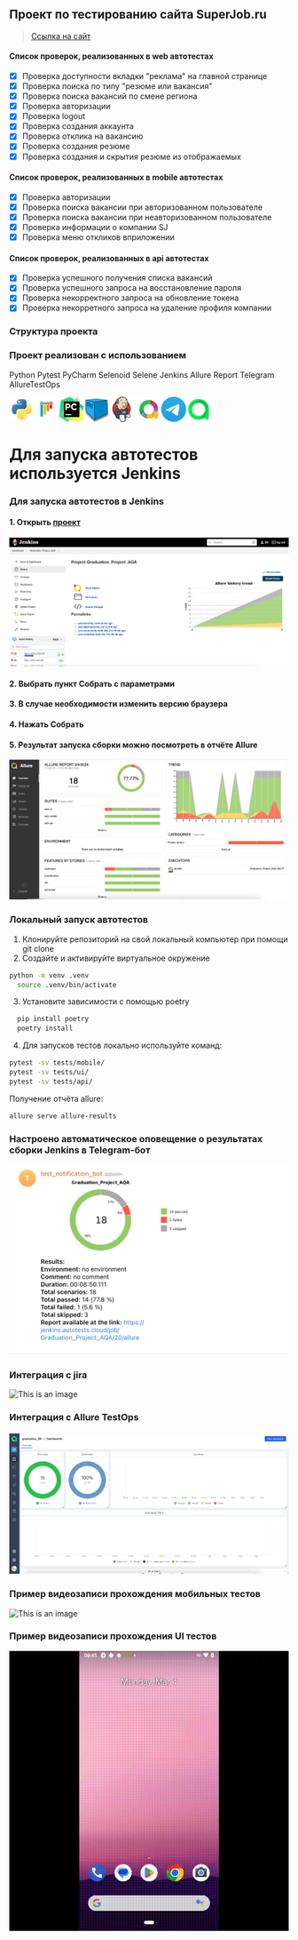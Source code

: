 ## Проект по тестированию сайта SuperJob.ru
> <a target="_blank" href="https://superjob.ru/">Ссылка на сайт</a>

#### Список проверок, реализованных в web автотестах
- [x] Проверка доступности вкладки "реклама" на главной странице
- [x] Проверка поиска по типу "резюме или вакансия"
- [x] Проверка поиска вакансий по смене региона
- [x] Проверка авторизации
- [x] Проверка logout
- [x] Проверка создания аккаунта
- [x] Проверка отклика на вакансию
- [x] Проверка создания резюме
- [x] Проверка создания и скрытия резюме из отображаемых

#### Список проверок, реализованных в mobile автотестах
- [x] Проверка авторизации
- [x] Проверка поиска вакансии при авторизованном пользователе
- [x] Проверка поиска вакансии при неавторизованном пользователе
- [x] Проверка информации о компании SJ
- [x] Проверка меню откликов вприложении

#### Список проверок, реализованных в api автотестах
- [x] Проверка успешного получения списка вакансий
- [x] Проверка успешного запроса на восстановление пароля
- [x] Проверка некорректного запроса на обновление токена
- [x] Проверка некорретного запроса на удаление профиля компании

### Структура проекта

### Проект реализован с использованием
Python Pytest PyCharm Selenoid Selene Jenkins Allure Report Telegram AllureTestOps 

<img src="/resources/python-original.svg" alt="Image 1" width="45" height="45"><img src="/resources/pytest-original.svg" alt="Image 2" width="45" height="45"><img src="/resources/PyCharm_Icon.svg" alt="Image 3" width="45" height="45"><img src="/resources/selenoid.png" alt="Image 4" width="45" height="45"><img src="/resources/jenkins-original.svg" alt="Image 5" width="45" height="45">
<img src="/resources/allure.png" alt="Image 6" width="45" height="45"><img src="/resources/telegram.svg" alt="Image 7" width="45" height="45"><img src="/resources/AllureTestOps.png" alt="Image 8" width="45" height="45">

# Для запуска автотестов используется Jenkins

### Для запуска автотестов в Jenkins
#### 1. Открыть <a target="_blank" href="https://jenkins.autotests.cloud/job/Graduation_Project_AQA/">проект</a>

![This is an image](/resources/screens/Jenkins_main.png)

#### 2. Выбрать пункт **Собрать с параметрами**
#### 3. В случае необходимости изменить версию браузера
#### 4. Нажать **Собрать**
#### 5. Результат запуска сборки можно посмотреть в отчёте Allure

![This is an image](/resources/screens/allure-report.png)

### Локальный запуск автотестов
1. Клонируйте репозиторий на свой локальный компьютер при помощи git clone
2. Создайте и активируйте виртуальное окружение
  ```bash
  python -m venv .venv
    source .venv/bin/activate
  ```
3. Установите зависимости с помощью poetry
  ```bash
    pip install poetry
    poetry install
  ```
4. Для запусков тестов локально используйте команд:
  ```bash
  pytest -sv tests/mobile/
  pytest -sv tests/ui/
  pytest -sv tests/api/
  ```

Получение отчёта allure:
```bash
allure serve allure-results
```

### Настроено автоматическое оповещение о результатах сборки Jenkins в Telegram-бот
![This is an image](/resources/screens/allure.png)

### Интеграция с jira
![This is an image](/resources/screens/jira.png)

### Интеграция с Allure TestOps
![This is an image](/resources/screens/testops.png)

### Пример видеозаписи прохождения мобильных тестов
![This is an image](/resources/screens/company_info.gif)

### Пример видеозаписи прохождения UI тестов
![This is an image](/resources/screens/mobile_login.gif)
